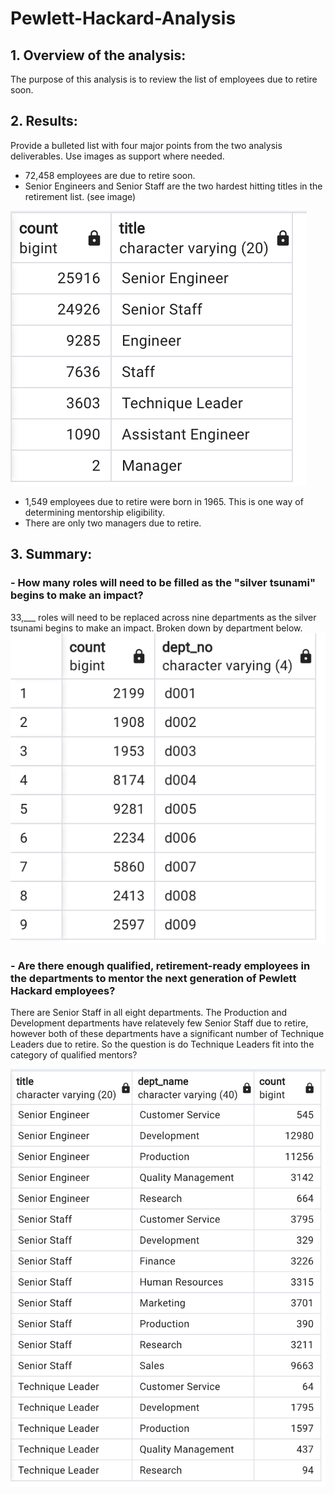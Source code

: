 # Pewlett-Hackard-Analysis

## 1. Overview of the analysis:
The purpose of this analysis is to review the list of employees due to retire soon.

## 2. Results:
Provide a bulleted list with four major points from the two analysis deliverables. Use images as support where needed.
- 72,458 employees are due to retire soon.
- Senior Engineers and Senior Staff are the two hardest hitting titles in the retirement list. (see image)

![silver tsunami by title](./Data/retirement_by_title.png?raw=true)
- 1,549 employees due to retire were born in 1965. This is one way of determining mentorship eligibility.
- There are only two managers due to retire.

## 3. Summary:

### - How many roles will need to be filled as the "silver tsunami" begins to make an impact?
33,___ roles will need to be replaced across nine departments as the silver tsunami begins to make an impact. Broken down by department below.
![silver tsunami by dept](./Data/silver_tsunami_dept.png?raw=true)

### - Are there enough qualified, retirement-ready employees in the departments to mentor the next generation of Pewlett Hackard employees?
There are Senior Staff in all eight departments. The Production and Development departments have relatevely few Senior Staff due to retire, however both of these departments have a significant number of Technique Leaders due to retire. So the question is do Technique Leaders fit into the category of qualified mentors?

![silver tsunami by dept](./Data/retirement_by_title_dept.png?raw=true)
